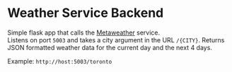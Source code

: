 # Weather Service Backend
Simple flask app that calls the [Metaweather](https://www.metaweather.com/) service.  
Listens on port `5003` and takes a city argument in the URL `/{CITY}`. Returns JSON formatted weather data for the current day and the next 4 days.  

Example: `http://host:5003/toronto`